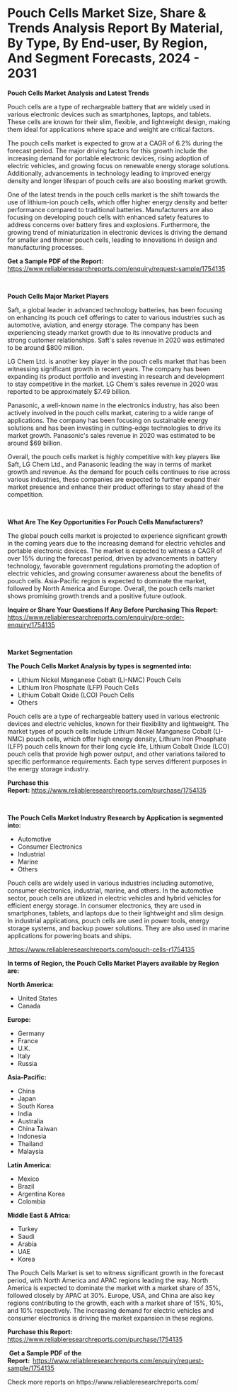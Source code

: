 <p><h1>Pouch Cells Market Size, Share & Trends Analysis Report By Material, By Type, By End-user, By Region, And Segment Forecasts, 2024 - 2031</h1></p><p><strong>Pouch Cells Market Analysis and Latest Trends</strong></p>
<p><p>Pouch cells are a type of rechargeable battery that are widely used in various electronic devices such as smartphones, laptops, and tablets. These cells are known for their slim, flexible, and lightweight design, making them ideal for applications where space and weight are critical factors.</p><p>The pouch cells market is expected to grow at a CAGR of 6.2% during the forecast period. The major driving factors for this growth include the increasing demand for portable electronic devices, rising adoption of electric vehicles, and growing focus on renewable energy storage solutions. Additionally, advancements in technology leading to improved energy density and longer lifespan of pouch cells are also boosting market growth.</p><p>One of the latest trends in the pouch cells market is the shift towards the use of lithium-ion pouch cells, which offer higher energy density and better performance compared to traditional batteries. Manufacturers are also focusing on developing pouch cells with enhanced safety features to address concerns over battery fires and explosions. Furthermore, the growing trend of miniaturization in electronic devices is driving the demand for smaller and thinner pouch cells, leading to innovations in design and manufacturing processes.</p></p>
<p><strong>Get a Sample PDF of the Report:&nbsp;</strong> <a href="https://www.reliableresearchreports.com/enquiry/request-sample/1754135">https://www.reliableresearchreports.com/enquiry/request-sample/1754135</a></p>
<p>&nbsp;</p>
<p><strong>Pouch Cells Major Market Players</strong></p>
<p><p>Saft, a global leader in advanced technology batteries, has been focusing on enhancing its pouch cell offerings to cater to various industries such as automotive, aviation, and energy storage. The company has been experiencing steady market growth due to its innovative products and strong customer relationships. Saft's sales revenue in 2020 was estimated to be around $800 million.</p><p>LG Chem Ltd. is another key player in the pouch cells market that has been witnessing significant growth in recent years. The company has been expanding its product portfolio and investing in research and development to stay competitive in the market. LG Chem's sales revenue in 2020 was reported to be approximately $7.49 billion.</p><p>Panasonic, a well-known name in the electronics industry, has also been actively involved in the pouch cells market, catering to a wide range of applications. The company has been focusing on sustainable energy solutions and has been investing in cutting-edge technologies to drive its market growth. Panasonic's sales revenue in 2020 was estimated to be around $69 billion.</p><p>Overall, the pouch cells market is highly competitive with key players like Saft, LG Chem Ltd., and Panasonic leading the way in terms of market growth and revenue. As the demand for pouch cells continues to rise across various industries, these companies are expected to further expand their market presence and enhance their product offerings to stay ahead of the competition.</p></p>
<p>&nbsp;</p>
<p><strong>What Are The Key Opportunities For Pouch Cells Manufacturers?</strong></p>
<p><p>The global pouch cells market is projected to experience significant growth in the coming years due to the increasing demand for electric vehicles and portable electronic devices. The market is expected to witness a CAGR of over 15% during the forecast period, driven by advancements in battery technology, favorable government regulations promoting the adoption of electric vehicles, and growing consumer awareness about the benefits of pouch cells. Asia-Pacific region is expected to dominate the market, followed by North America and Europe. Overall, the pouch cells market shows promising growth trends and a positive future outlook.</p></p>
<p><strong>Inquire or Share Your Questions If Any Before Purchasing This Report:</strong> <a href="https://www.reliableresearchreports.com/enquiry/pre-order-enquiry/1754135">https://www.reliableresearchreports.com/enquiry/pre-order-enquiry/1754135</a></p>
<p>&nbsp;</p>
<p><strong>Market Segmentation</strong></p>
<p><strong>The Pouch Cells Market Analysis by types is segmented into:</strong></p>
<p><ul><li>Lithium Nickel Manganese Cobalt (LI-NMC) Pouch Cells</li><li>Lithium Iron Phosphate (LFP) Pouch Cells</li><li>Lithium Cobalt Oxide (LCO) Pouch Cells</li><li>Others</li></ul></p>
<p><p>Pouch cells are a type of rechargeable battery used in various electronic devices and electric vehicles, known for their flexibility and lightweight. The market types of pouch cells include Lithium Nickel Manganese Cobalt (LI-NMC) pouch cells, which offer high energy density, Lithium Iron Phosphate (LFP) pouch cells known for their long cycle life, Lithium Cobalt Oxide (LCO) pouch cells that provide high power output, and other variations tailored to specific performance requirements. Each type serves different purposes in the energy storage industry.</p></p>
<p><strong>Purchase this Report:&nbsp;</strong><a href="https://www.reliableresearchreports.com/purchase/1754135">https://www.reliableresearchreports.com/purchase/1754135</a></p>
<p>&nbsp;</p>
<p><strong>The Pouch Cells Market Industry Research by Application is segmented into:</strong></p>
<p><ul><li>Automotive</li><li>Consumer Electronics</li><li>Industrial</li><li>Marine</li><li>Others</li></ul></p>
<p><p>Pouch cells are widely used in various industries including automotive, consumer electronics, industrial, marine, and others. In the automotive sector, pouch cells are utilized in electric vehicles and hybrid vehicles for efficient energy storage. In consumer electronics, they are used in smartphones, tablets, and laptops due to their lightweight and slim design. In industrial applications, pouch cells are used in power tools, energy storage systems, and backup power solutions. They are also used in marine applications for powering boats and ships.</p></p>
<p><a href="https://www.reliableresearchreports.com/pouch-cells-r1754135">&nbsp;https://www.reliableresearchreports.com/pouch-cells-r1754135</a></p>
<p><strong>In terms of Region, the Pouch Cells Market Players available by Region are:</strong></p>
<p>
    <p> <strong> North America: </strong>
        <ul>
            <li>United States</li>
            <li>Canada</li>
        </ul>
        </p> 
    <p> <strong> Europe: </strong>
        <ul>
            <li>Germany</li>
            <li>France</li>
            <li>U.K.</li>
            <li>Italy</li>
            <li>Russia</li>
        </ul>
        </p> 
    <p> <strong> Asia-Pacific: </strong>
        <ul>
            <li>China</li>
            <li>Japan</li>
            <li>South Korea</li>
            <li>India</li>
            <li>Australia</li>
            <li>China Taiwan</li>
            <li>Indonesia</li>
            <li>Thailand</li>
            <li>Malaysia</li>
        </ul>
        </p> 
    <p> <strong> Latin America: </strong>
        <ul>
            <li>Mexico</li>
            <li>Brazil</li>
            <li>Argentina Korea</li>
            <li>Colombia</li>
        </ul>
        </p> 
    <p> <strong> Middle East & Africa: </strong>
        <ul>
            <li>Turkey</li>
            <li>Saudi</li>
            <li>Arabia</li>
            <li>UAE</li>
            <li>Korea</li>
        </ul>
    </p>
    </p>
<p><p>The Pouch Cells Market is set to witness significant growth in the forecast period, with North America and APAC regions leading the way. North America is expected to dominate the market with a market share of 35%, followed closely by APAC at 30%. Europe, USA, and China are also key regions contributing to the growth, each with a market share of 15%, 10%, and 10% respectively. The increasing demand for electric vehicles and consumer electronics is driving the market expansion in these regions.</p></p>
<p><strong>Purchase this Report: </strong><a href="https://www.reliableresearchreports.com/purchase/1754135">https://www.reliableresearchreports.com/purchase/1754135</a></p>
<p>&nbsp;<strong>Get a Sample PDF of the Report:&nbsp;&nbsp;</strong><a href="https://www.reliableresearchreports.com/enquiry/request-sample/1754135">https://www.reliableresearchreports.com/enquiry/request-sample/1754135</a></p>
<p><strong></strong></p>
<p>Check more reports on https://www.reliableresearchreports.com/</p>